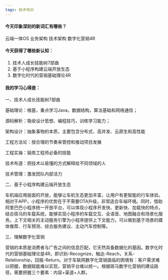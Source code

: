 ```yaml
---
tags: 技术培训
---
```


#### 今天印象深刻的新词汇有哪些？

云端一体OS	业务架构	技术架构	数字化营销4R

#### 今天获得了哪些新认知：

1. 技术人成长技能树7部曲
2. 基于小程序构建云端开放生态
3. 数字化时代的营销基础理论4R

#### 我的学习心得是：

一、技术人成长技能树7部曲

基础理论：根基，重点学习Java，数据结构，算法基础和网络通信；

源码解析：吸收设计思想、编程技巧，训练学习能力；

架构设计：抽象事物的本质，主要包含分布式、高并发、云原生和高性能

工程方法论：按合理的节奏来管控和推动项目发展

工程实操：锻炼工程师必备的技能

技术布道：把技术以易懂的方式解释给不同领域的人

技术管理：激发团队内部活力

二、基于小程序构建云端开放生态

车机端应用层面的开放，能够让车机生态更加丰富，让用户有更智能的行车体验。相对于APP，小程序的优势在于不需要OTA升级，非常适合车端环境。同时，借助阿里巴巴小程序统一开放平台，可以体现小程序开发快、更新快、加载快的特点，结合斑马的车载系统，能够实现小程序的车载交互、全语音、地图融合和场景化服务。上下文相关的主动服务引擎为小程序提供上下文能力，可以做到基于场景的媒体推荐、行车预测、综合服务建议、主动汽车控制等。

三、理解数字化营销

营销的本质是消费者与广告之间的信息匹配，它天然具备数据化的基因。数字化时代的营销基础理论是4R，即识别-Recognize，触达-Reach，关系-Relationship，回报-Return。对于车联网数字化营销面临的困境有：客户需求难以把握，数据赋能难以实现，营销平台难以统一。根据斑马数字化营销的建设路径，需要把握三个要素：内容+渠道+人群。